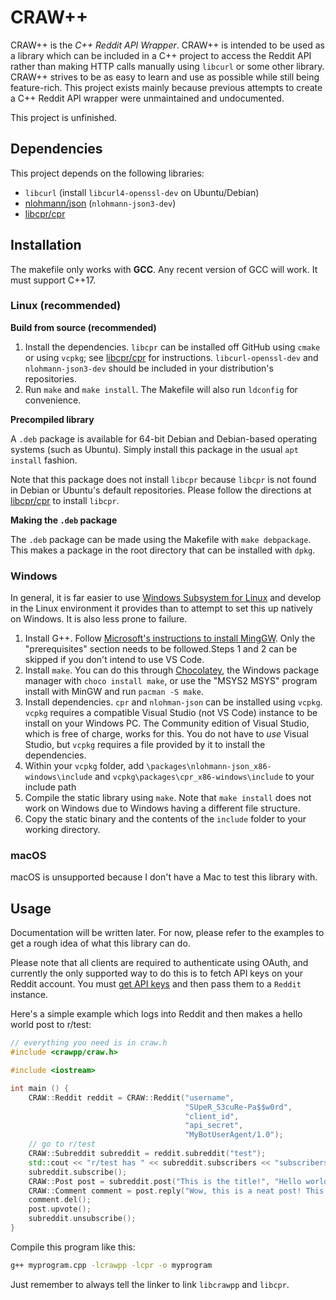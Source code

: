 # CRAW++

CRAW++ is the _C++ Reddit API Wrapper_. CRAW++ is intended to be used as a library which can be included in a C++ project to access the Reddit API rather than making HTTP calls manually using `libcurl` or some other library. CRAW++ strives to be as easy to learn and use as possible while still being feature-rich. This project exists mainly because previous attempts to create a C++ Reddit API wrapper were unmaintained and undocumented.

This project is unfinished.

## Dependencies

This project depends on the following libraries:

- `libcurl` (install `libcurl4-openssl-dev` on Ubuntu/Debian)
- [nlohmann/json](https://github.com/nlohmann/json) (`nlohmann-json3-dev`)
- [libcpr/cpr](https://github.com/libcpr/cpr/)

## Installation

The makefile only works with **GCC**. Any recent version of GCC will work. It must support C++17.

### Linux (recommended)

**Build from source (recommended)**
1. Install the dependencies. `libcpr` can be installed off GitHub using `cmake` or using `vcpkg`; see [libcpr/cpr](https://github.com/libcpr/cpr/) for instructions. `libcurl-openssl-dev` and `nlohmann-json3-dev` should be included in your distribution's repositories.
2. Run `make` and `make install`. The Makefile will also run `ldconfig` for convenience.

**Precompiled library**

A `.deb` package is available for 64-bit Debian and Debian-based operating systems (such as Ubuntu). Simply install this package in the usual `apt install` fashion.

Note that this package does not install `libcpr` because `libcpr` is not found in Debian or Ubuntu's default repositories. Please follow the directions at [libcpr/cpr](https://github.com/libcpr/cpr/) to install `libcpr`.

**Making the `.deb` package**

The `.deb` package can be made using the Makefile with `make debpackage`. This makes a package in the root directory that can be installed with `dpkg`.

### Windows

In general, it is far easier to use [Windows Subsystem for Linux](https://en.wikipedia.org/wiki/Windows_Subsystem_for_Linux) and develop in the Linux environment it provides than to attempt to set this up natively on Windows. It is also less prone to failure.

1. Install G++. Follow [Microsoft's instructions to install MingGW](https://code.visualstudio.com/docs/cpp/config-mingw). Only the "prerequisites" section needs to be followed.Steps 1 and 2 can be skipped if you don't intend to use VS Code.
2. Install `make`. You can do this through [Chocolatey](https://community.chocolatey.org/packages/make), the Windows package manager with `choco install make`, or use the "MSYS2 MSYS" program install with MinGW and run `pacman -S make`.
3. Install dependencies. `cpr` and `nlohman-json` can be installed using `vcpkg`. `vcpkg` requires a compatible Visual Studio (not VS Code) instance to be install on your Windows PC. The Community edition of Visual Studio, which is free of charge, works for this. You do not have to *use* Visual Studio, but `vcpkg` requires a file provided by it to install the dependencies.
4. Within your `vcpkg` folder, add `\packages\nlohmann-json_x86-windows\include` and `vcpkg\packages\cpr_x86-windows\include` to your include path
5. Compile the static library using `make`. Note that `make install` does not work on Windows due to Windows having a different file structure.
6. Copy the static binary and the contents of the `include` folder to your working directory.

### macOS

macOS is unsupported because I don't have a Mac to test this library with.

## Usage

Documentation will be written later. For now, please refer to the examples to get a rough idea of what this library can do.

Please note that all clients are required to authenticate using OAuth, and currently the only supported way to do this is to fetch API keys on your Reddit account. You must [get API keys](https://github.com/reddit-archive/reddit/wiki/OAuth2) and then pass them to a `Reddit` instance.

Here's a simple example which logs into Reddit and then makes a hello world post to r/test:

```cpp
// everything you need is in craw.h
#include <crawpp/craw.h>

#include <iostream>

int main () {
    CRAW::Reddit reddit = CRAW::Reddit("username", 
                                       "SUpeR_S3cuRe-Pa$$w0rd",
                                       "client_id",
                                       "api_secret",
                                       "MyBotUserAgent/1.0");
    // go to r/test
    CRAW::Subreddit subreddit = reddit.subreddit("test");
    std::cout << "r/test has " << subreddit.subscribers << "subscribers" << std::endl;
    subreddit.subscribe();
    CRAW::Post post = subreddit.post("This is the title!", "Hello world!");
    CRAW::Comment comment = post.reply("Wow, this is a neat post! This is my comment!");
    comment.del();
    post.upvote();
    subreddit.unsubscribe();
}
```

Compile this program like this:

```bash
g++ myprogram.cpp -lcrawpp -lcpr -o myprogram
```

Just remember to always tell the linker to link `libcrawpp` and `libcpr`.